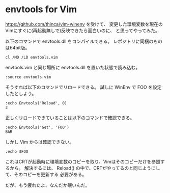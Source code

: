 # envtools for Vim

https://github.com/thinca/vim-winenv を受けて、
変更した環境変数を現在のVimにすぐに(再起動無しで)反映できたら面白いのに、
と思ってやってみた。

以下のコマンドで envtools.dll をコンパイルできる。
レポジトリに同梱のものは64bit版。

    cl /MD /LD envtools.vim

envtools.vim と同じ場所に envtools.dll を置いた状態で読み込む。

    :source envtools.vim

そうすれば以下のコマンドでリロードできる。
試しに WinEnv で FOO を設定したとしよう。

    :echo Envtools('Reload', 0)
    3

正しくリロードできていることは以下のコマンドで確認できる。

    :echo Envtools('Get', 'FOO')
    BAR

しかし Vim からは確認できない。

    :echo $FOO

これはCRTが起動時に環境変数のコピーを取り、Vimはそのコピーだけを参照するから。
解決するには、
Reload() の中で、CRTがやってるのと同じようにして、そのコピーを更新する
必要がある。

だが、もう疲れたよ、なんだか眠いんだ。
